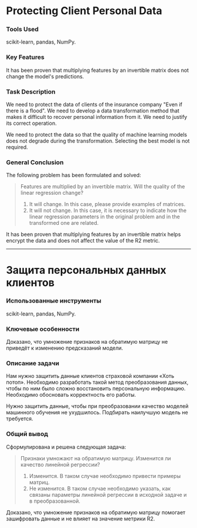 # Protecting Client Personal Data

### Tools Used
scikit-learn, pandas, NumPy.

### Key Features
It has been proven that multiplying features by an invertible matrix does not change the model's predictions.

### Task Description
We need to protect the data of clients of the insurance company "Even if there is a flood". We need to develop a data transformation method that makes it difficult to recover personal information from it. We need to justify its correct operation.

We need to protect the data so that the quality of machine learning models does not degrade during the transformation. Selecting the best model is not required.

### General Conclusion  
The following problem has been formulated and solved:

> Features are multiplied by an invertible matrix. Will the quality of the linear regression change?
> 1. It will change. In this case, please provide examples of matrices.
> 2. It will not change. In this case, it is necessary to indicate how the linear regression parameters in the original problem and in the transformed one are related.

It has been proven that multiplying features by an invertible matrix helps encrypt the data and does not affect the value of the R2 metric.


---
# Защита персональных данных клиентов

### Использованные инструменты
scikit-learn, pandas, NumPy.

### Ключевые особенности
Доказано, что умножение признаков на обратимую матрицу не приведёт к изменению предсказаний модели.

### Описание задачи
Нам нужно защитить данные клиентов страховой компании «Хоть потоп». Необходимо разработать такой метод преобразования данных, чтобы по ним было сложно восстановить персональную информацию. Необходимо обосновать корректность его работы.

Нужно защитить данные, чтобы при преобразовании качество моделей машинного обучения не ухудшилось. Подбирать наилучшую модель не требуется.

### Общий вывод
Сформулирована и решена следующая задача:

> Признаки умножают на обратимую матрицу. Изменится ли качество линейной регрессии?
> 1. Изменится. В таком случае необходимо привести примеры матриц.
> 2. Не изменится. В таком случае необходимо указать, как связаны параметры линейной регрессии в исходной задаче и в преобразованной.

Доказано, что умножение признаков на обратимую матрицу помогает зашифровать данные и не влияет на значение метрики R2.